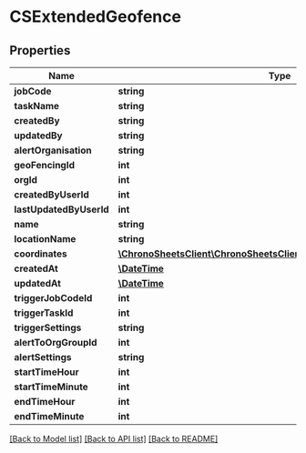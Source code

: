 # CSExtendedGeofence

## Properties
Name | Type | Description | Notes
------------ | ------------- | ------------- | -------------
**jobCode** | **string** |  | [optional] 
**taskName** | **string** |  | [optional] 
**createdBy** | **string** |  | [optional] 
**updatedBy** | **string** |  | [optional] 
**alertOrganisation** | **string** |  | [optional] 
**geoFencingId** | **int** |  | [optional] 
**orgId** | **int** |  | [optional] 
**createdByUserId** | **int** |  | [optional] 
**lastUpdatedByUserId** | **int** |  | [optional] 
**name** | **string** |  | [optional] 
**locationName** | **string** |  | [optional] 
**coordinates** | [**\ChronoSheetsClient\ChronoSheetsClientLibModel\CSBasicCoordinate[]**](CSBasicCoordinate.md) |  | [optional] 
**createdAt** | [**\DateTime**](\DateTime.md) |  | [optional] 
**updatedAt** | [**\DateTime**](\DateTime.md) |  | [optional] 
**triggerJobCodeId** | **int** |  | [optional] 
**triggerTaskId** | **int** |  | [optional] 
**triggerSettings** | **string** |  | [optional] 
**alertToOrgGroupId** | **int** |  | [optional] 
**alertSettings** | **string** |  | [optional] 
**startTimeHour** | **int** |  | [optional] 
**startTimeMinute** | **int** |  | [optional] 
**endTimeHour** | **int** |  | [optional] 
**endTimeMinute** | **int** |  | [optional] 

[[Back to Model list]](../README.md#documentation-for-models) [[Back to API list]](../README.md#documentation-for-api-endpoints) [[Back to README]](../README.md)


